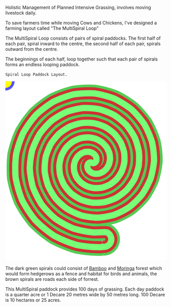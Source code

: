 
Holistic Management of Planned
Intensive Grassing, involves
moving livestock daily.

To save farmers time while 
moving Cows and Chickens,
I've designed a farming layout 
called "The MultiSpiral Loop"

The MultiSpiral Loop consists
of pairs of spiral paddocks.
The first half of each pair,
spiral inward to the centre,
the second half of each pair,
spirals outward from the centre.

The beginnings of each half,
loop together such that each
pair of spirals forms an 
endless looping paddock.

    Spiral Loop Paddock Layout.
<img src="./multiSpirelLoop.svg?x">

The dark green spirals could consist
of <a href="https://en.m.wikipedia.org/wiki/Bambusa_oldhamii">Bamboo</a> and <a href="https://en.m.wikipedia.org/wiki/Moringa_oleifera">Moringa</a> forest which would
form hedgerows as a fence and
habitat for birds and animals,
the brown spirals are roads each side of
forrest.

This MultiSpiral paddock
provides 100 days of grassing.
Each day paddock is a quarter acre
or 1 Decare 20 metres wide by 50 metres long.
100 Decare is 10 hectares or 25 acres.



</pre>
